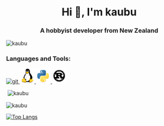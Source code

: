 <h1 align="center">Hi 👋, I'm kaubu</h1>
<h3 align="center">A hobbyist developer from New Zealand</h3>

<p align="left"> <img src="https://komarev.com/ghpvc/?username=kaubu&label=Profile%20views&color=0e75b6&style=flat" alt="kaubu" /> </p>

<h3 align="left">Languages and Tools:</h3>
<p align="left"> <a href="https://git-scm.com/" target="_blank" rel="noreferrer"> <img src="https://www.vectorlogo.zone/logos/git-scm/git-scm-icon.svg" alt="git" width="40" height="40"/> </a> <a href="https://www.linux.org/" target="_blank" rel="noreferrer"> <img src="https://raw.githubusercontent.com/devicons/devicon/master/icons/linux/linux-original.svg" alt="linux" width="40" height="40"/> </a> <a href="https://www.python.org" target="_blank" rel="noreferrer"> <img src="https://raw.githubusercontent.com/devicons/devicon/master/icons/python/python-original.svg" alt="python" width="40" height="40"/> </a> <a href="https://www.rust-lang.org" target="_blank" rel="noreferrer"> <img src="https://raw.githubusercontent.com/devicons/devicon/master/icons/rust/rust-plain.svg" alt="rust" width="40" height="40"/> </a> </p>

<p>&nbsp;<img align="center" src="https://github-readme-stats.vercel.app/api?username=kaubu&show_icons=true&locale=en" alt="kaubu" /></p>

<p><img align="center" src="https://github-readme-streak-stats.herokuapp.com/?user=kaubu&" alt="kaubu" /></p>

[![Top Langs](https://github-readme-stats.vercel.app/api/top-langs/?username=kaubu&exclude_repo=wikijs,kaubu.github.io)](https://github.com/anuraghazra/github-readme-stats)
